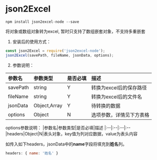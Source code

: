 # json2Excel

```npm install json2excel-node --save```

将对象或数组对象转为excel, 暂时只支持了数组嵌套对象，不支持多重嵌套

1. 安装后的使用方式：
```javascript
const json2Excel = require('json2excel-node');
json2Excel(savePath, fileName, jsonData, options);
```

2. 参数说明：

|参数名|参数类型|是否必填|描述
|:--|:--|:--|:--
|savePath|string|Y|转换为excel后的保存路径
|fileName|string|Y|转换为excel后的文件名
|jsonData|Object,Array|Y|待转换的数据
|options|Object|N|选项参数，详情见下方表格

options参数说明：
|参数名|参数类型|是否必填|描述
|:--|:--|:--|:--
|headers|Object|N|表头对象，key值为列对应数据，value为表头内容


如传入如下headers，jsonData中的**name**字段将填充到**姓名**列。
```javascript
headers: { name: '姓名' }
```
